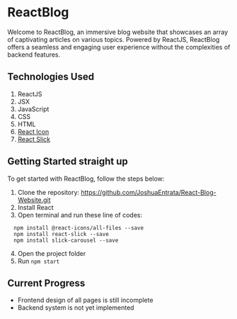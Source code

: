 # ReactBlog

Welcome to ReactBlog, an immersive blog website that showcases an array of captivating articles on various topics. Powered by ReactJS, ReactBlog offers a seamless and engaging user experience without the complexities of backend features.

## Technologies Used

1. ReactJS
2. JSX
3. JavaScript
4. CSS
5. HTML
6. [React Icon](https://react-icons.github.io/react-icons/)
7. [React Slick](https://react-slick.neostack.com/docs/get-started)

## Getting Started straight up

To get started with ReactBlog, follow the steps below:

1. Clone the repository: https://github.com/JoshuaEntrata/React-Blog-Website.git
2. Install React
3. Open terminal and run these line of codes:

```
  npm install @react-icons/all-files --save
  npm install react-slick --save
  npm install slick-carousel --save
```

4. Open the project folder
5. Run `npm start`

## Current Progress

- Frontend design of all pages is still incomplete
- Backend system is not yet implemented

